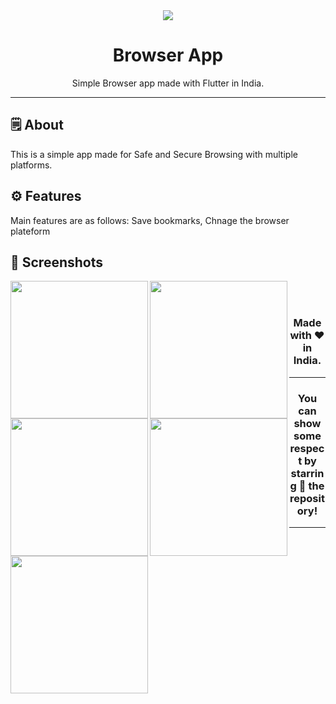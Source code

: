 <div align="center">

<img src="./assets/feature_graphic/feature_graphic.png">


# **Browser App**
Simple Browser app made with Flutter in India.

---

</div>



## 🗒 About

This is a simple app made for Safe and Secure Browsing with multiple platforms.

## ⚙️ Features
Main features are as follows:
Save bookmarks,
Chnage the browser plateform
## 📲 Screenshots


<img align="left" src= "https://github.com/user-attachments/assets/cfbf5a0b-6ea2-41c4-b07e-886a8bd35a6a" width="220px">
<img align="left" src="https://github.com/user-attachments/assets/2036120b-b53f-4739-bdc4-6b9d26e6603a" width="220px">
<img align="left" src="https://github.com/user-attachments/assets/c70c89d4-3ecc-4c42-a449-2e9f39ecbdde" width="220px">
<img align="left" src="https://github.com/user-attachments/assets/509c4f4d-bdc3-4bdc-b236-6945a43a63f3" width="220px">
<img align="left" src="https://github.com/user-attachments/assets/96e07cc9-25de-4206-a283-94bfbbe9ecee" width="220px">

<br><br>



<div align="center">


### Made with ❤️ in India.
---
### You can show some respect by starring 🌟 the repository!
---
</div>
